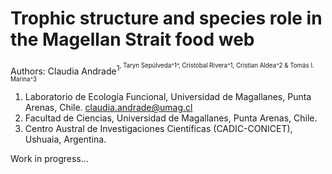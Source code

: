 # Trophic structure and species role in the Magellan Strait food web

Authors: Claudia Andrade<sup>1<sup>, Taryn Sepúlveda^1^, Cristóbal Rivera^1, Cristian Aldea^2 & Tomás I. Marina^3

1. Laboratorio de Ecología Funcional, Universidad de Magallanes, Punta Arenas, Chile. claudia.andrade@umag.cl
2. Facultad de Ciencias, Universidad de Magallanes, Punta Arenas, Chile.
3. Centro Austral de Investigaciones Científicas (CADIC-CONICET), Ushuaia, Argentina.

Work in progress...

